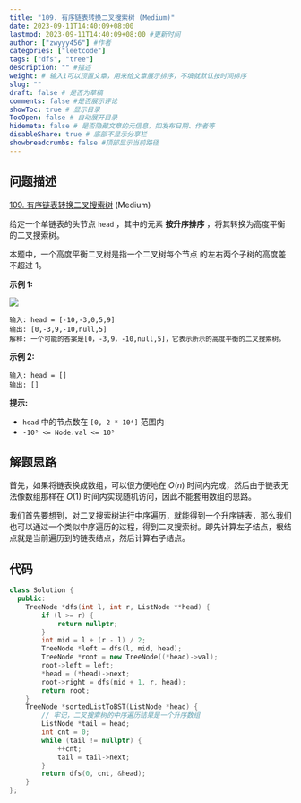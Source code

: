 ```yaml
---
title: "109. 有序链表转换二叉搜索树 (Medium)"
date: 2023-09-11T14:40:09+08:00
lastmod: 2023-09-11T14:40:09+08:00 #更新时间
author: ["zwyyy456"] #作者
categories: ["leetcode"]
tags: ["dfs", "tree"]
description: "" #描述
weight: # 输入1可以顶置文章，用来给文章展示排序，不填就默认按时间排序
slug: ""
draft: false # 是否为草稿
comments: false #是否展示评论
showToc: true # 显示目录
TocOpen: false # 自动展开目录
hidemeta: false # 是否隐藏文章的元信息，如发布日期、作者等
disableShare: true # 底部不显示分享栏
showbreadcrumbs: false #顶部显示当前路径
---
```

## 问题描述

[109. 有序链表转换二叉搜索树][link] (Medium)

[link]: https://leetcode.cn/problems/convert-sorted-list-to-binary-search-tree/

给定一个单链表的头节点  `head` ，其中的元素 **按升序排序** ，将其转换为高度平衡的二叉搜索树。

本题中，一个高度平衡二叉树是指一个二叉树每个节点 的左右两个子树的高度差不超过 1。

**示例 1:**

![](https://pic-upyun.zwyyy456.tech/smms/2023-12-26-065514.jpg)

```
输入: head = [-10,-3,0,5,9]
输出: [0,-3,9,-10,null,5]
解释: 一个可能的答案是[0，-3,9，-10,null,5]，它表示所示的高度平衡的二叉搜索树。
```

**示例 2:**

```
输入: head = []
输出: []
```

**提示:**

- `head` 中的节点数在 `[0, 2 * 10⁴]` 范围内
- `-10⁵ <= Node.val <= 10⁵`

## 解题思路

首先，如果将链表换成数组，可以很方便地在 $O(n)$ 时间内完成，然后由于链表无法像数组那样在 $O(1)$ 时间内实现随机访问，因此不能套用数组的思路。

我们首先要想到，对二叉搜索树进行中序遍历，就能得到一个升序链表，那么我们也可以通过一个类似中序遍历的过程，得到二叉搜索树。即先计算左子结点，根结点就是当前遍历到的链表结点，然后计算右子结点。

## 代码

```cpp
class Solution {
  public:
    TreeNode *dfs(int l, int r, ListNode **head) {
        if (l >= r) {
            return nullptr;
        }
        int mid = l + (r - l) / 2;
        TreeNode *left = dfs(l, mid, head);
        TreeNode *root = new TreeNode((*head)->val);
        root->left = left;
        *head = (*head)->next;
        root->right = dfs(mid + 1, r, head);
        return root;
    }
    TreeNode *sortedListToBST(ListNode *head) {
        // 牢记，二叉搜索树的中序遍历结果是一个升序数组
        ListNode *tail = head;
        int cnt = 0;
        while (tail != nullptr) {
            ++cnt;
            tail = tail->next;
        }
        return dfs(0, cnt, &head);
    }
};
```
